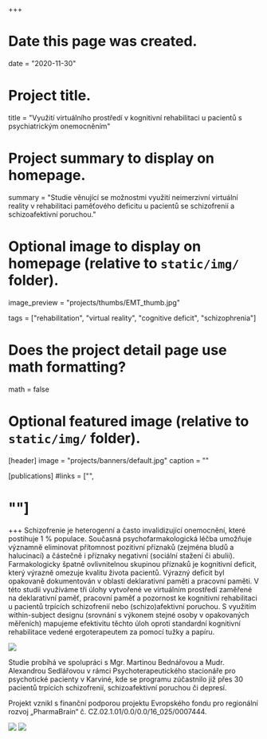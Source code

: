 +++
# Date this page was created.
date = "2020-11-30"

# Project title.
title = "Využití virtuálního prostředí v kognitivní rehabilitaci u pacientů s psychiatrickým onemocněním"

# Project summary to display on homepage.
summary = "Studie věnující se možnostmi využití neimerzivní virtuální reality v rehabilitaci paměťového deficitu u pacientů se schizofrenií a schizoafektivní poruchou."

# Optional image to display on homepage (relative to `static/img/` folder).
image_preview = "projects/thumbs/EMT_thumb.jpg"

tags = ["rehabilitation", "virtual reality", "cognitive deficit", "schizophrenia"]

# Does the project detail page use math formatting?
math = false

# Optional featured image (relative to `static/img/` folder).
[header]
image = "projects/banners/default.jpg"
caption = ""

[publications]
#links = ["",
#        ""]
+++
Schizofrenie je heterogenní a často invalidizující onemocnění, které postihuje 1 % populace. Současná psychofarmakologická léčba umožňuje významně eliminovat přítomnost pozitivní příznaků (zejména bludů a halucinací) a částečně i příznaky negativní (sociální stažení či abulii). 
Farmakologicky špatně ovlivnitelnou skupinou příznaků je kognitivní deficit, který výrazně omezuje kvalitu života pacientů. Výrazný deficit byl opakovaně dokumentován v oblasti deklarativní paměti a pracovní paměti. 
V této studii využíváme tři úlohy vytvořené ve virtuálním prostředí zaměřené na deklarativní paměť, pracovní paměť a pozornost ke kognitivní rehabilitaci u pacientů trpících schizofrenií nebo (schizo)afektivní poruchou. S využitím within-subject designu (srovnání s výkonem stejné osoby v opakovaných měřeních) mapujeme efektivitu těchto úloh oproti standardní kognitivní rehabilitace vedené ergoterapeutem za pomocí tužky a papíru. 

![](/img/projects/specs/VRrehabilitationCDZ/EMT.jpg)

Studie probíhá ve spolupráci s Mgr. Martinou Bednářovou a Mudr. Alexandrou Sedlářovou v rámci Psychoterapeutického stacionáře pro psychotické pacienty v Karviné, kde se programu zúčastnilo již přes 30 pacientů trpících schizofrenií, schizoafektivní poruchou či depresí. 

Projekt vznikl s finanční podporou projektu Evropského fondu pro regionální rozvoj „PharmaBrain“ č. CZ.02.1.01/0.0/0.0/16_025/0007444.

![](/img/projects/logos/logo-cdz.png)
![](/img/projects/logos/tacr.jpg)